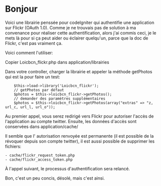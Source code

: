 # Bonjour
Voici une librairie penssée pour codeIgniter qui authentifie une application sur Flickr (OAuth 1.0).
Comme je ne trouvais pas de solution à ma convenance pour réaliser cette authentification, alors j'ai commis ceci, je le mets là pour si ça peut aider ou éclairer quelqu'un, parce que la doc de Flickr, c'est pas vraiment ça.

Voici comment l'utiliser:

Copier Loicbcn_flickr.php dans application/librairies

Dans votre controller, charger la librairie et appeler la méthode getPhotos qui est la pour faire un test:

        $this->load->library('Loicbcn_flickr');
        // getPhotos par défaut
        $photos = $this->loicbcn_flickr->getPhotos();
        // demander des paramètres supplémentaires
        $photos = $this->loicbcn_flickr->getPhotos(array("extras" => "z, url_c, url_l, url_o"));

Au premier appel, vous serez redirigé vers Flickr pour autoriser l'accès de l'application au compte twitter.
Ensuite, les données d'accès sont conservées dans application/cache/

Il semble que l' autorisation renvoyée est permanente (il est possible de la révoquer depuis son compte twitter), il est aussi possible de supprimer les fichiers:

    - cache/flickr_request_token.php
    - cache/flickr_access_token.php

À l'appel suivant, le processus d'authentification sera relancé.

Bon, c'est un peu concis, désolé, mais c'est ainsi.